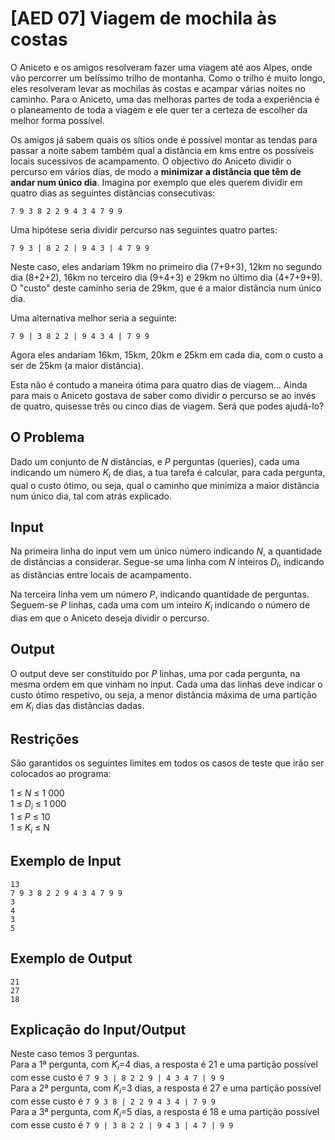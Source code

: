 # [AED 07] Viagem de mochila às costas

O Aniceto e os amigos resolveram fazer uma viagem até aos Alpes, onde vão percorrer um belíssimo trilho de montanha. Como o trilho é muito longo, eles resolveram levar as mochilas às costas e acampar várias noites no caminho. Para o Aniceto, uma das melhoras partes de toda a experiência é o planeamento de toda a viagem e ele quer ter a certeza de escolher da melhor forma possível.

Os amigos já sabem quais os sítios onde é possível montar as tendas para passar a noite sabem também qual a distância em kms entre os possíveis locais sucessivos de acampamento. O objectivo do Aniceto dividir o percurso em vários dias, de modo a **minimizar a distância que têm de andar num único dia**. Imagina por exemplo que eles querem dividir em quatro dias as seguintes distâncias consecutivas:

`7 9 3 8 2 2 9 4 3 4 7 9 9`

Uma hipótese seria dividir percurso nas seguintes quatro partes:

`7 9 3 | 8 2 2 | 9 4 3 | 4 7 9 9`

Neste caso, eles andariam 19km no primeiro dia (7+9+3), 12km no segundo dia (8+2+2), 16km no terceiro dia (9+4+3) e 29km no último dia (4+7+9+9). O "custo" deste caminho seria de 29km, que é a maior distância num único dia.

Uma alternativa melhor seria a seguinte:

`7 9 | 3 8 2 2 | 9 4 3 4 | 7 9 9`

Agora eles andariam 16km, 15km, 20km e 25km em cada dia, com o custo a ser de 25km (a maior distância).

Esta não é contudo a maneira ótima para quatro dias de viagem... Ainda para mais o Aniceto gostava de saber como dividir o percurso se ao invés de quatro, quisesse três ou cinco dias de viagem. Será que podes ajudá-lo?

## O Problema

Dado um conjunto de $N$ distâncias, e $P$ perguntas (queries), cada uma indicando um número $K_i$ de dias, a tua tarefa é calcular, para cada pergunta, qual o custo ótimo, ou seja, qual o caminho que minimiza a maior distância num único dia, tal com atrás explicado.

## Input

Na primeira linha do input vem um único número indicando $N$, a quantidade de distâncias a considerar. Segue-se uma linha com $N$ inteiros $D_i$, indicando as distâncias entre locais de acampamento.

Na terceira linha vem um número $P$, indicando quantidade de perguntas. Seguem-se $P$ linhas, cada uma com um inteiro $K_i$ indicando o número de dias em que o Aniceto deseja dividir o percurso.

## Output

O output deve ser constituído por $P$ linhas, uma por cada pergunta, na mesma ordem em que vinham no input. Cada uma das linhas deve indicar o custo ótimo respetivo, ou seja, a menor distância máxima de uma partição em $K_i$ dias das distâncias dadas.

## Restrições

São garantidos os seguintes limites em todos os casos de teste que irão ser colocados ao programa:

1 ≤ $N$ ≤ 1 000\
1 ≤ $D_i$ ≤ 1 000\
1 ≤ $P$ ≤ 10\
1 ≤ $K_i$ ≤ N

## Exemplo de Input

```
13
7 9 3 8 2 2 9 4 3 4 7 9 9
3
4
3
5
```

## Exemplo de Output

```
21
27
18
```

## Explicação do Input/Output

Neste caso temos 3 perguntas.\
Para a 1ª pergunta, com $K_i$=4 dias, a resposta é 21 e uma partição possível com esse custo é `7 9 3 | 8 2 2 9 | 4 3 4 7 | 9 9`\
Para a 2ª pergunta, com $K_i$=3 dias, a resposta é 27 e uma partição possível com esse custo é `7 9 3 8 | 2 2 9 4 3 4 | 7 9 9`\
Para a 3ª pergunta, com $K_i$=5 dias, a resposta é 18 e uma partição possível com esse custo é `7 9 | 3 8 2 2 | 9 4 3 | 4 7 | 9 9`
